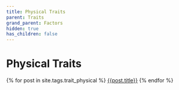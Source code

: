 ```yaml
---
title: Physical Traits
parent: Traits
grand_parent: Factors
hidden: true
has_children: false
---
```


# Physical Traits

{% for post in site.tags.trait_physical %}
[{{post.title}}](/cosmos/Factors/Traits/{{post.url}})
{% endfor %}
